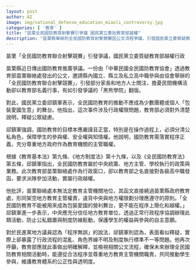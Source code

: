```yaml
---
layout: post
author: AI
image: img/national_defense_education_miaoli_controversy.jpg
categories: [ '教育' ]
title: "苗栗全民國防教育射擊賽引爭議 國民黨立委批教育部越權"
description: "苗栗縣舉辦的全民國防教育射擊競賽因公文流程爭議，引發國民黨立委質疑教育部繞過地方主管，涉及行政越權並影響程序正義，要求教育部說明並檢討行政程序，確保地方權責與教育透明。"
---
```

苗栗「全民國防教育聯合射擊競賽」引發爭議，國民黨立委質疑教育部越權行政

苗栗縣近日傳出國防教育推廣爭議。一份由「中華民國全民國防教育協會」透過教育部苗栗聯絡處發出的公文，邀請縣內國立、縣立及私立高中職參與由協會舉辦的「全民國防教育聯合射擊競賽」，引發部分家長和地方人士關注，擔憂民間機構活動卻以教育部名義行事，有如引發爭議的「黑熊學院」翻版。

對此，國民黨立委邱鎮軍表示，全民國防教育的推動不應成為少數團體或個人「包裝愛國生意」的舞台。他指出，這次事件涉及行政權限問題，教育部必須對外清楚說明，釋疑公眾疑慮。

邱鎮軍強調，國防教育的目標本應嚴謹且正當，特別是在操作過程上，必須分清公私角色，保障學生的參與權、安全權與知情權。他說明，國防教育需落實程序正義，充分尊重地方政府作為教育機關的主管職權。

根據《教育基本法》第九條、《地方制度法》第十九條，以及《全民國防教育法》第五條，邱鎮軍指出，全民國防教育屬於中央統籌、地方主管、學校執行的政策與業務。此次教育部苗栗聯絡處作為行政窗口，卻以教育部之名直接對各級高中職發函，要求派隊參加活動，實屬行政越權。

他批評，苗栗聯絡處本無法定教育主管機關地位，其函文直接繞過苗栗縣政府教育處，形同架空地方教育主管權責，違背中央與地方權限劃分理應遵守的原則。「全民國防教育不能被用來成為包裝愛國的營利舞台，更不能在程序上簡化和越權。」邱鎮軍進一步表示，中央應充分信任地方教育單位，透過正常行政程序協調辦理此類活動，防止公私錯置與制度防線鬆動，保護學生的權益與參與的自主意願。

對於民進黨地方議員認為「程序無誤」的說法，邱鎮軍則認為，表面看似釋疑，實際上卻暴露了行政流程的混亂、角色界線不明及制度執行標準不一等問題。他再次呼籲，教育部應就此事做出明確解釋，並檢視相關公文流程，確保未來辦理全民國防教育相關活動時，能遵從合法程序並尊重地方教育主管機關職責，共同推動學生參與，維護教育體系的公正性與透明度。